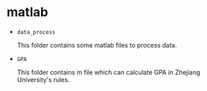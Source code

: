 # matlab

* `data_process`
	
	This folder contains some matlab files to process data.
	
* `GPA`

  This folder contains m file which can calculate GPA in Zhejiang University's rules.
